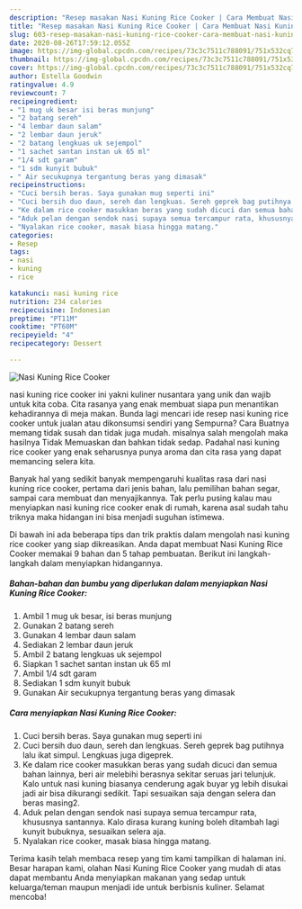 ```yaml
---
description: "Resep masakan Nasi Kuning Rice Cooker | Cara Membuat Nasi Kuning Rice Cooker Yang Sempurna"
title: "Resep masakan Nasi Kuning Rice Cooker | Cara Membuat Nasi Kuning Rice Cooker Yang Sempurna"
slug: 603-resep-masakan-nasi-kuning-rice-cooker-cara-membuat-nasi-kuning-rice-cooker-yang-sempurna
date: 2020-08-26T17:59:12.055Z
image: https://img-global.cpcdn.com/recipes/73c3c7511c788091/751x532cq70/nasi-kuning-rice-cooker-foto-resep-utama.jpg
thumbnail: https://img-global.cpcdn.com/recipes/73c3c7511c788091/751x532cq70/nasi-kuning-rice-cooker-foto-resep-utama.jpg
cover: https://img-global.cpcdn.com/recipes/73c3c7511c788091/751x532cq70/nasi-kuning-rice-cooker-foto-resep-utama.jpg
author: Estella Goodwin
ratingvalue: 4.9
reviewcount: 7
recipeingredient:
- "1 mug uk besar isi beras munjung"
- "2 batang sereh"
- "4 lembar daun salam"
- "2 lembar daun jeruk"
- "2 batang lengkuas uk sejempol"
- "1 sachet santan instan uk 65 ml"
- "1/4 sdt garam"
- "1 sdm kunyit bubuk"
- " Air secukupnya tergantung beras yang dimasak"
recipeinstructions:
- "Cuci bersih beras. Saya gunakan mug seperti ini"
- "Cuci bersih duo daun, sereh dan lengkuas. Sereh geprek bag putihnya lalu ikat simpul. Lengkuas juga digeprek."
- "Ke dalam rice cooker masukkan beras yang sudah dicuci dan semua bahan lainnya, beri air melebihi berasnya sekitar seruas jari telunjuk. Kalo untuk nasi kuning biasanya cenderung agak buyar yg lebih disukai jadi air bisa dikurangi sedikit. Tapi sesuaikan saja dengan selera dan beras masing2."
- "Aduk pelan dengan sendok nasi supaya semua tercampur rata, khususnya santannya. Kalo dirasa kurang kuning boleh ditambah lagi kunyit bubuknya, sesuaikan selera aja."
- "Nyalakan rice cooker, masak biasa hingga matang."
categories:
- Resep
tags:
- nasi
- kuning
- rice

katakunci: nasi kuning rice 
nutrition: 234 calories
recipecuisine: Indonesian
preptime: "PT11M"
cooktime: "PT60M"
recipeyield: "4"
recipecategory: Dessert

---
```



![Nasi Kuning Rice Cooker](https://img-global.cpcdn.com/recipes/73c3c7511c788091/751x532cq70/nasi-kuning-rice-cooker-foto-resep-utama.jpg)


nasi kuning rice cooker ini yakni kuliner nusantara yang unik dan wajib untuk kita coba. Cita rasanya yang enak membuat siapa pun menantikan kehadirannya di meja makan.
Bunda lagi mencari ide resep nasi kuning rice cooker untuk jualan atau dikonsumsi sendiri yang Sempurna? Cara Buatnya memang tidak susah dan tidak juga mudah. misalnya salah mengolah maka hasilnya Tidak Memuaskan dan bahkan tidak sedap. Padahal nasi kuning rice cooker yang enak seharusnya punya aroma dan cita rasa yang dapat memancing selera kita.

Banyak hal yang sedikit banyak mempengaruhi kualitas rasa dari nasi kuning rice cooker, pertama dari jenis bahan, lalu pemilihan bahan segar, sampai cara membuat dan menyajikannya. Tak perlu pusing kalau mau menyiapkan nasi kuning rice cooker enak di rumah, karena asal sudah tahu triknya maka hidangan ini bisa menjadi suguhan istimewa.




Di bawah ini ada beberapa tips dan trik praktis dalam mengolah nasi kuning rice cooker yang siap dikreasikan. Anda dapat membuat Nasi Kuning Rice Cooker memakai 9 bahan dan 5 tahap pembuatan. Berikut ini langkah-langkah dalam menyiapkan hidangannya.

<!--inarticleads1-->

##### Bahan-bahan dan bumbu yang diperlukan dalam menyiapkan Nasi Kuning Rice Cooker:

1. Ambil 1 mug uk besar, isi beras munjung
1. Gunakan 2 batang sereh
1. Gunakan 4 lembar daun salam
1. Sediakan 2 lembar daun jeruk
1. Ambil 2 batang lengkuas uk sejempol
1. Siapkan 1 sachet santan instan uk 65 ml
1. Ambil 1/4 sdt garam
1. Sediakan 1 sdm kunyit bubuk
1. Gunakan  Air secukupnya tergantung beras yang dimasak




<!--inarticleads2-->

##### Cara menyiapkan Nasi Kuning Rice Cooker:

1. Cuci bersih beras. Saya gunakan mug seperti ini
1. Cuci bersih duo daun, sereh dan lengkuas. Sereh geprek bag putihnya lalu ikat simpul. Lengkuas juga digeprek.
1. Ke dalam rice cooker masukkan beras yang sudah dicuci dan semua bahan lainnya, beri air melebihi berasnya sekitar seruas jari telunjuk. Kalo untuk nasi kuning biasanya cenderung agak buyar yg lebih disukai jadi air bisa dikurangi sedikit. Tapi sesuaikan saja dengan selera dan beras masing2.
1. Aduk pelan dengan sendok nasi supaya semua tercampur rata, khususnya santannya. Kalo dirasa kurang kuning boleh ditambah lagi kunyit bubuknya, sesuaikan selera aja.
1. Nyalakan rice cooker, masak biasa hingga matang.




Terima kasih telah membaca resep yang tim kami tampilkan di halaman ini. Besar harapan kami, olahan Nasi Kuning Rice Cooker yang mudah di atas dapat membantu Anda menyiapkan makanan yang sedap untuk keluarga/teman maupun menjadi ide untuk berbisnis kuliner. Selamat mencoba!

